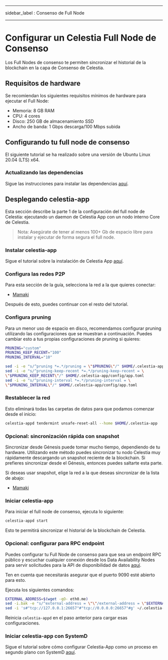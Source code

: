 - - -
sidebar_label : Consenso de Full Node
- - -

# Configurar un Celestia Full Node de Consenso
<!-- markdownlint-disable MD013 -->

Los Full Nodes de consenso te permiten sincronizar el historial de la blockchain en la capa de Consenso de Celestia.

## Requisitos de hardware

Se recomiendan los siguientes requisitos mínimos de hardware para ejecutar el Full Node:

* Memoria: 8 GB RAM
* CPU: 4 cores
* Disco: 250 GB de almacenamiento SSD
* Ancho de banda: 1 Gbps descarga/100 Mbps subida

## Configurando tu full node de consenso

El siguiente tutorial se ha realizado sobre una versión de Ubuntu Linux 20.04 (LTS) x64.

### Actualizando las dependencias

Sigue las instrucciones para instalar las dependencias [aquí](../developers/environment.md).

## Desplegando celestia-app

Esta sección describe la parte 1 de la configuración del full node de Celestia: ejecutando un daemon de Celestia App con un nodo interno Core de Celestia.

> Nota: Asegúrate de tener al menos 100+ Gb de espacio libre para instalar y ejecutar de forma segura el full node.

### Instalar celestia-app

Sigue el tutorial sobre la instalación de Celestia App [aquí](../developers/celestia-app.md).

### Configura las redes P2P

Para esta sección de la guía, selecciona la red a la que quieres conectar:

* [Mamaki](./mamaki-testnet.md#setup-p2p-network)

Después de esto, puedes continuar con el resto del tutorial.

### Configura pruning

Para un menor uso de espacio en disco, recomendamos configurar pruning utilizando las configuraciones que se muestran a continuación. Puedes cambiar esto a tus propias configuraciones de pruning si quieres:

```sh
PRUNING="custom"
PRUNING_KEEP_RECENT="100"
PRUNING_INTERVAL="10"

sed -i -e "s/^pruning *=.*/pruning = \"$PRUNING\"/" $HOME/.celestia-app/config/app.toml
sed -i -e "s/^pruning-keep-recent *=.*/pruning-keep-recent = \
\"$PRUNING_KEEP_RECENT\"/" $HOME/.celestia-app/config/app.toml
sed -i -e "s/^pruning-interval *=.*/pruning-interval = \
\"$PRUNING_INTERVAL\"/" $HOME/.celestia-app/config/app.toml
```

### Restablecer la red

Esto eliminará todas las carpetas de datos para que podamos comenzar desde el inicio:

```sh
celestia-appd tendermint unsafe-reset-all --home $HOME/.celestia-app
```

### Opcional: sincronización rápida con snapshot

Sincronizar desde Génesis puede tomar mucho tiempo, dependiendo de tu hardware. Utilizando este método puedes sincronizar tu nodo Celestia muy rápidamente descargando un snapshot reciente de la blockchain. Si prefieres sincronizar desde el Génesis, entonces puedes saltarte esta parte.

Si deseas usar snapshot, elige la red a la que deseas sincronizar de la lista de abajo:

* [Mamaki](./mamaki-testnet.md#quick-sync-with-snapshot)

### Iniciar celestia-app

Para iniciar el full node de consenso, ejecuta lo siguiente:

```sh
celestia-appd start
```

Esto te permitirá sincronizar el historial de la blockchain de Celestia.

### Opcional: configurar para RPC endpoint

Puedes configurar tu Full Node de consenso para que sea un endpoint RPC público y escuchar cualquier conexión desde los Data Availability Nodes para servir solicitudes para la API de disponibilidad de datos [aquí](../developers/node-tutorial.md).

Ten en cuenta que necesitarás asegurar que el puerto 9090 esté abierto para esto.

Ejecuta los siguientes comandos:

```sh
EXTERNAL_ADDRESS=$(wget -qO- eth0.me)
sed -i.bak -e "s/^external-address = \"\"/external-address = \"$EXTERNAL_ADDRESS:26656\"/" $HOME/.celestia-app/config/config.toml
sed -i 's#"tcp://127.0.0.1:26657"#"tcp://0.0.0.0:26657"#g' ~/.celestia-app/config/config.toml
```

Reinicia `celestia-appd` en el paso anterior para cargar esas configuraciones.

### Iniciar celestia-app con SystemD

Sigue el tutorial sobre cómo configurar Celestia-App como un proceso en segundo plano con SystemD [aquí](./systemd.md#start-the-celestia-app-with-systemd).
